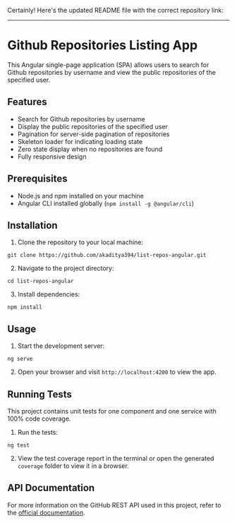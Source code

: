 Certainly! Here's the updated README file with the correct repository link:

---

# Github Repositories Listing App

This Angular single-page application (SPA) allows users to search for Github repositories by username and view the public repositories of the specified user.

## Features

- Search for Github repositories by username
- Display the public repositories of the specified user
- Pagination for server-side pagination of repositories
- Skeleton loader for indicating loading state
- Zero state display when no repositories are found
- Fully responsive design

## Prerequisites

- Node.js and npm installed on your machine
- Angular CLI installed globally (`npm install -g @angular/cli`)

## Installation

1. Clone the repository to your local machine:

```
git clone https://github.com/akaditya394/list-repos-angular.git
```

2. Navigate to the project directory:

```
cd list-repos-angular
```

3. Install dependencies:

```
npm install
```

## Usage

1. Start the development server:

```
ng serve
```

2. Open your browser and visit `http://localhost:4200` to view the app.

## Running Tests

This project contains unit tests for one component and one service with 100% code coverage.

1. Run the tests:

```
ng test
```

2. View the test coverage report in the terminal or open the generated `coverage` folder to view it in a browser.

## API Documentation

For more information on the GitHub REST API used in this project, refer to the [official documentation](https://docs.github.com/en/rest/reference).
